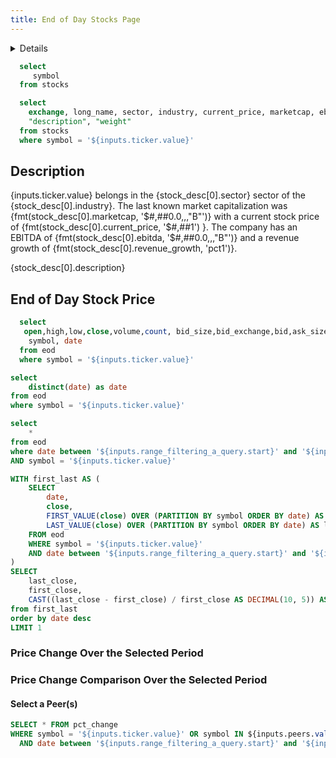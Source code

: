```yaml
---
title: End of Day Stocks Page
---
```


<Details title='Explore Stocks End of Day Information'>
  This page utitlizes end of day stock information from ThetaData
</Details>

```sql symbols 
  select
     symbol 
  from stocks
```

<Dropdown data={symbols} name=ticker value=symbol title="select a ticker" defaultValue="AAPL">
</Dropdown>

```sql stock_desc
  select
    exchange, long_name, sector, industry, current_price, marketcap, ebitda, revenue_growth,
    "description", "weight"
  from stocks
  where symbol = '${inputs.ticker.value}'
```

## Description
<!-- <p style="font-size: 14px;"> -->
{inputs.ticker.value} belongs in the {stock_desc[0].sector} sector of the {stock_desc[0].industry}. The last known market capitalization was {fmt(stock_desc[0].marketcap, '$#,##0.0,,,"B"')} with a current stock price of {fmt(stock_desc[0].current_price, '$#,##1') }. The company has an EBITDA of {fmt(stock_desc[0].ebitda, '$#,##0.0,,,"B"')} and a revenue growth of {fmt(stock_desc[0].revenue_growth, 'pct1')}.

<Accordion>
  <AccordionItem title="Company Description">
    <p style="font-size: 14px;"> {stock_desc[0].description}</p>
  </AccordionItem>
</Accordion>


## End of Day Stock Price
```sql eod 
  select 
   open,high,low,close,volume,count, bid_size,bid_exchange,bid,ask_size,ask_exchange,ask,
    symbol, date 
  from eod
  where symbol = '${inputs.ticker.value}'
```

```sql dates
select 
    distinct(date) as date
from eod
where symbol = '${inputs.ticker.value}'
```
<DateRange
    name=range_filtering_a_query
    data={dates}
    dates=date
/>

```sql filtered_query
select 
    *
from eod
where date between '${inputs.range_filtering_a_query.start}' and '${inputs.range_filtering_a_query.end}'
AND symbol = '${inputs.ticker.value}'
```

```sql priceDelta
WITH first_last AS (
    SELECT 
        date,
        close,
        FIRST_VALUE(close) OVER (PARTITION BY symbol ORDER BY date) AS first_close,
        LAST_VALUE(close) OVER (PARTITION BY symbol ORDER BY date) AS last_close
    FROM eod
    WHERE symbol = '${inputs.ticker.value}'
    AND date between '${inputs.range_filtering_a_query.start}' and '${inputs.range_filtering_a_query.end}'
)
SELECT 
    last_close,
    first_close,
    CAST((last_close - first_close) / first_close AS DECIMAL(10, 5)) AS pct_change
from first_last
order by date desc
LIMIT 1
```
### Price Change Over the Selected Period
<Delta data={priceDelta} column=pct_change fmt=pct1 />

<LineChart
    data={filtered_query}
    x=date
    y=close
/>

<DataTable data={filtered_query}> 
  <Column id=open fmt='$#,##0.00' /> 
	<Column id=high fmt='$#,##0.00'/> 
	<Column id=low fmt='$#,##0.00'/> 
	<Column id=close fmt='$#,##0.00'/> 
	<Column id=volume/> 
	<Column id=bid_size/> 
	<Column id=bid fmt='$#,##0.00'/> 
	<Column id=ask_size/> 
	<Column id=ask fmt='$#,##0.00'/> 
	<Column id=date/> 
</DataTable>

### Price Change Comparison Over the Selected Period
#### Select a Peer(s)
<Dropdown
    data={symbols} 
    name=peers
    value=symbol
    title="Select peers"
    multiple=true
    selectAllByDefault=false
/>

```sql priceDeltaPeers
SELECT * FROM pct_change
WHERE symbol = '${inputs.ticker.value}' OR symbol IN ${inputs.peers.value}
  AND date between '${inputs.range_filtering_a_query.start}' and '${inputs.range_filtering_a_query.end}'
```
<LineChart 
    data={priceDeltaPeers}
    x=date
    y=pct_change 
    yFmt='#,##0.0%'
    yAxisTitle="Percent Change over Period"
    series=symbol
/>